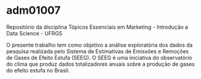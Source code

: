 # adm01007
Repositório da disciplina Tópicos Essenciais em Marketing - Introdução a Data Science - UFRGS

O presente trabalho tem como objetivo a análise exploratória dos dados da pesquisa realizada pelo Sistema de Estimativas de Emissões e Remoções de Gases de Efeito Estufa (SEEG). O SEEG é uma iniciativa do observatório do clima que produz dados totalizadores anuais sobre a produção de gases do efeito estufa no Brasil.

